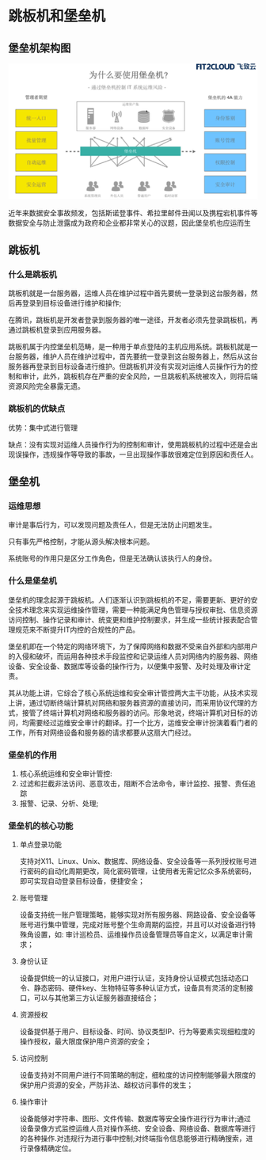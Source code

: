 # 跳板机和堡垒机

## 堡垒机架构图

![image-20230525230505135](images/JumpServer/image-20230525230505135.png)

近年来数据安全事故频发，包括斯诺登事件、希拉里邮件丑闻以及携程宕机事件等数据安全与防止泄露成为政府和企业都非常关心的议题，因此堡垒机也应运而生

## 跳板机

### 什么是跳板机

跳板机就是一台服务器，运维人员在维护过程中首先要统一登录到这台服务器，然后再登录到目标设备进行维护和操作;

在腾讯，跳板机是开发者登录到服务器的唯一途径，开发者必须先登录跳板机，再通过跳板机登录到应用服务器。

跳板机属于内控堡垒机范畴，是一种用于单点登陆的主机应用系统。跳板机就是一台服务器，维护人员在维护过程中，首先要统一登录到这台服务器上，然后从这台服务器再登录到目标设备进行维护。但跳板机并没有实现对运维人员操作行为的控制和审计，此外，跳板机存在严重的安全风险，一旦跳板机系统被攻入，则将后端资源风险完全暴露无遗。

### 跳板机的优缺点

优势：集中式进行管理

缺点：没有实现对运维人员操作行为的控制和审计，使用跳板机的过程中还是会出现误操作，违规操作等导致的事故，一旦出现操作事故很难定位到原因和责任人。



## 堡垒机

### 运维思想

审计是事后行为，可以发现问题及责任人，但是无法防止问题发生。

只有事先严格控制，才能从源头解决根本问题。

系统账号的作用只是区分工作角色，但是无法确认该执行人的身份。



### 什么是堡垒机

堡垒机的理念起源于跳板机。人们逐渐认识到跳板机的不足，需要更新、更好的安全技术理念来实现运维操作管理，需要一种能满足角色管理与授权审批、信息资源访问控制、操作记录和审计、统变更和维护控制要求，并生成一些统计报表配合管理规范来不断提升IT内控的合规性的产品。

堡垒机即在一个特定的网络环境下，为了保障网络和数据不受来自外部和内部用户的入侵和破坏，而运用各种技术手段监控和记录运维人员对网络内的服务器、网络设备、安全设备、数据库等设备的操作行为，以便集中报警、及时处理及审计定责。

其从功能上讲，它综合了核心系统运维和安全审计管控两大主干功能，从技术实现上讲，通过切断终端计算机对网络和服务器资源的直接访问，而采用协议代理的方式，接管了终端计算机对网络和服务器的访问。形象地说，终端计算机对目标的访问，均需要经过运维安全审计的翻译。打一个比方，运维安全审计扮演着看门者的工作，所有对网络设备和服务器的请求都要从这扇大门经过。



### 堡垒机的作用

1) 核心系统运维和安全审计管控:
2) 过滤和拦截非法访问、恶意攻击，阻断不合法命令，审计监控、报警、责任追踪
3) 报警、记录、分析、处理;



### 堡垒机的核心功能

1. 单点登录功能

   支持对X11、Linux、Unix、数据库、网络设备、安全设备等一系列授权账号进行密码的自动化周期更改，简化密码管理，让使用者无需记忆众多系统密码，即可实现自动登录目标设备，便捷安全；

2. 账号管理

   设备支持统一账户管理策略，能够实现对所有服务器、网路设备、安全设备等账号进行集中管理，完成对账号整个生命周期的监控，并且可以对设备进行特殊角设置，如: 审计巡检员、运维操作员设备管理员等自定义，以满足审计需求；

3. 身份认证

   设备提供统一的认证接口，对用户进行认证，支持身份认证模式包括动态口令、静态密码、硬件key、生物特征等多种认证方式，设备具有灵活的定制接口，可以与其他第三方认证服务器直接结合；

4. 资源授权

   设备提供基于用户、目标设备、时间、协议类型IP、行为等要素实现细粒度的操作授权，最大限度保护用户资源的安全；

5. 访问控制

   设备支持对不同用户进行不同策略的制定，细粒度的访问控制能够最大限度的保护用户资源的安全，严防非法、越权访问事件的发生；

6. 操作审计

   设备能够对字符串、图形、文件传输、数据库等安全操作进行行为审计;通过设备录像方式监控运维人员对操作系统、安全设备、网络设备、数据库等进行的各种操作.对违规行为进行事中控制;对终端指令信息能够进行精确搜索，进行录像精确定位。



